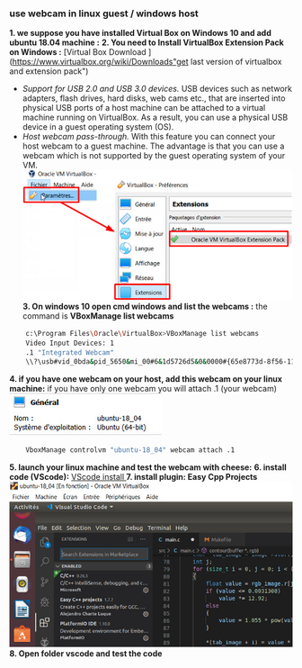 ### use webcam in linux guest / windows host
**1. we suppose you have installed Virtual Box on Windows 10 and add ubuntu 18.04 machine :**
**2. You need to Install VirtualBox Extension Pack on Windows :** [Virtual Box Download ](https://www.virtualbox.org/wiki/Downloads"get last version of virtualbox and extension pack") 
- *Support for USB 2.0 and USB 3.0 devices.* USB devices such as network adapters, flash drives, hard disks, web cams etc., that are inserted into physical USB ports of a host machine can be attached to a virtual machine running on VirtualBox. As a result, you can use a physical USB device in a guest operating system (OS).
- *Host webcam pass-through.* With this feature you can connect your host webcam to a guest machine. The advantage is that you can use a webcam which is not supported by the guest operating system of your VM.
![install extension pack ](./VirtualBox2.jpg  "add extension pack VM")
**3. On windows 10 open cmd windows and list the webcams  :** the command is **VBoxManage list webcams**
```bash
	c:\Program Files\Oracle\VirtualBox>VBoxManage list webcams
	Video Input Devices: 1
	.1 "Integrated Webcam"
	\\?\usb#vid_0bda&pid_5650&mi_00#6&1d5726d5&0&0000#{65e8773d-8f56-11d0-a3b9-00a0c9223196}\global
```
**4. if you have one webcam on your host, add this webcam on your linux machine:**  if you have only one webcam you will attach .1 (your webcam)
![ubuntu name of your virtual machine ](./virtuabox3.jpg   "name of your machine")
```bash
	VboxManage controlvm "ubuntu-18_04" webcam attach .1
```
**5. launch your linux machine and test the webcam with cheese:**
**6. install code (VScode):** [VScode install ](https://linuxize.com/post/how-to-install-visual-studio-code-on-ubuntu-18-04/ "install vscode") 
**7. install plugin: Easy Cpp Projects**
![Easy C++ projects ](./vscode.jpg   "easy CPP plugin in VScode")
**8. Open folder vscode and test the code**
 